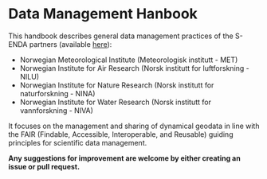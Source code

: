 # Data Management Hanbook

This handbook describes general data management practices of the S-ENDA partners (available [here](https://s-enda.github.io/DMH/)):

- Norwegian Meteorological Institute (Meteorologisk institutt - MET)
- Norwegian Institute for Air Research (Norsk institutt for luftforskning - NILU)
- Norwegian Institute for Nature Research (Norsk institutt for naturforskning - NINA)
- Norwegian Institute for Water Research (Norsk institutt for vannforskning - NIVA)

It focuses on the management and sharing of dynamical geodata in line with the FAIR (Findable, Accessible, Interoperable, and Reusable) guiding principles for scientific data management.

**Any suggestions for improvement are welcome by either creating an issue or pull request.**


